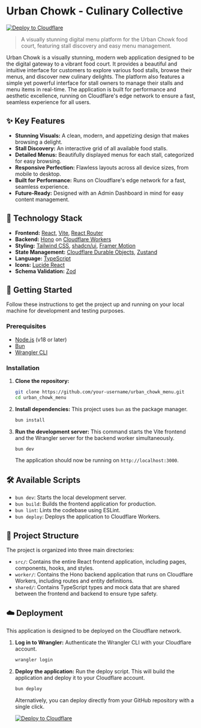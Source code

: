 # Urban Chowk - Culinary Collective

[![Deploy to Cloudflare](https://deploy.workers.cloudflare.com/button)](https://deploy.workers.cloudflare.com/?url=https://github.com/qasimbilalstack/generated-app-20250930-060957)

> A visually stunning digital menu platform for the Urban Chowk food court, featuring stall discovery and easy menu management.

Urban Chowk is a visually stunning, modern web application designed to be the digital gateway to a vibrant food court. It provides a beautiful and intuitive interface for customers to explore various food stalls, browse their menus, and discover new culinary delights. The platform also features a simple yet powerful interface for stall owners to manage their stalls and menu items in real-time. The application is built for performance and aesthetic excellence, running on Cloudflare's edge network to ensure a fast, seamless experience for all users.

## ✨ Key Features

-   **Stunning Visuals:** A clean, modern, and appetizing design that makes browsing a delight.
-   **Stall Discovery:** An interactive grid of all available food stalls.
-   **Detailed Menus:** Beautifully displayed menus for each stall, categorized for easy browsing.
-   **Responsive Perfection:** Flawless layouts across all device sizes, from mobile to desktop.
-   **Built for Performance:** Runs on Cloudflare's edge network for a fast, seamless experience.
-   **Future-Ready:** Designed with an Admin Dashboard in mind for easy content management.

## 🚀 Technology Stack

-   **Frontend:** [React](https://react.dev/), [Vite](https://vitejs.dev/), [React Router](https://reactrouter.com/)
-   **Backend:** [Hono](https://hono.dev/) on [Cloudflare Workers](https://workers.cloudflare.com/)
-   **Styling:** [Tailwind CSS](https://tailwindcss.com/), [shadcn/ui](https://ui.shadcn.com/), [Framer Motion](https://www.framer.com/motion/)
-   **State Management:** [Cloudflare Durable Objects](https://developers.cloudflare.com/durable-objects/), [Zustand](https://zustand-demo.pmnd.rs/)
-   **Language:** [TypeScript](https://www.typescriptlang.org/)
-   **Icons:** [Lucide React](https://lucide.dev/)
-   **Schema Validation:** [Zod](https://zod.dev/)

## 🏁 Getting Started

Follow these instructions to get the project up and running on your local machine for development and testing purposes.

### Prerequisites

-   [Node.js](https://nodejs.org/en) (v18 or later)
-   [Bun](https://bun.sh/)
-   [Wrangler CLI](https://developers.cloudflare.com/workers/wrangler/install-and-update/)

### Installation

1.  **Clone the repository:**
    ```bash
    git clone https://github.com/your-username/urban_chowk_menu.git
    cd urban_chowk_menu
    ```

2.  **Install dependencies:**
    This project uses `bun` as the package manager.
    ```bash
    bun install
    ```

3.  **Run the development server:**
    This command starts the Vite frontend and the Wrangler server for the backend worker simultaneously.
    ```bash
    bun dev
    ```

    The application should now be running on `http://localhost:3000`.

## 🛠️ Available Scripts

-   `bun dev`: Starts the local development server.
-   `bun build`: Builds the frontend application for production.
-   `bun lint`: Lints the codebase using ESLint.
-   `bun deploy`: Deploys the application to Cloudflare Workers.

## 📂 Project Structure

The project is organized into three main directories:

-   `src/`: Contains the entire React frontend application, including pages, components, hooks, and styles.
-   `worker/`: Contains the Hono backend application that runs on Cloudflare Workers, including routes and entity definitions.
-   `shared/`: Contains TypeScript types and mock data that are shared between the frontend and backend to ensure type safety.

## ☁️ Deployment

This application is designed to be deployed on the Cloudflare network.

1.  **Log in to Wrangler:**
    Authenticate the Wrangler CLI with your Cloudflare account.
    ```bash
    wrangler login
    ```

2.  **Deploy the application:**
    Run the deploy script. This will build the application and deploy it to your Cloudflare account.
    ```bash
    bun deploy
    ```

    Alternatively, you can deploy directly from your GitHub repository with a single click.

    [![Deploy to Cloudflare](https://deploy.workers.cloudflare.com/button)](https://deploy.workers.cloudflare.com/?url=https://github.com/qasimbilalstack/generated-app-20250930-060957)